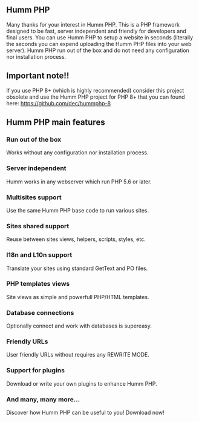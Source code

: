 Humm PHP
--------

Many thanks for your interest in Humm PHP. This is a PHP framework designed
to be fast, server independent and friendly for developers and final users.
You can use Humm PHP to setup a website in seconds (literally the seconds
you can expend uploading the Humm PHP files into your web server). Humm PHP
run out of the box and do not need any configuration nor installation process.


Important note!!
----------------

If you use PHP 8+ (which is highly recommended) consider this project obsolete and use the Humm PHP project for PHP 8+ that you can found here: https://github.com/dec/hummphp-8


Humm PHP main features
----------------------

### Run out of the box ###

Works without any configuration nor installation process.


### Server independent ###

Humm works in any webserver which run PHP 5.6 or later.


### Multisites support ###

Use the same Humm PHP base code to run various sites.


### Sites shared support ###

Reuse between sites views, helpers, scripts, styles, etc.


### I18n and L10n support ###

Translate your sites using standard GetText and PO files.


### PHP templates views ###

Site views as simple and powerfull PHP/HTML templates.


### Database connections ###

Optionally connect and work with databases is supereasy.


### Friendly URLs ###

User friendly URLs without requires any REWRITE MODE.


### Support for plugins ###

Download or write your own plugins to enhance Humm PHP.


### And many, many more... ###

Discover how Humm PHP can be useful to you! Download now!
